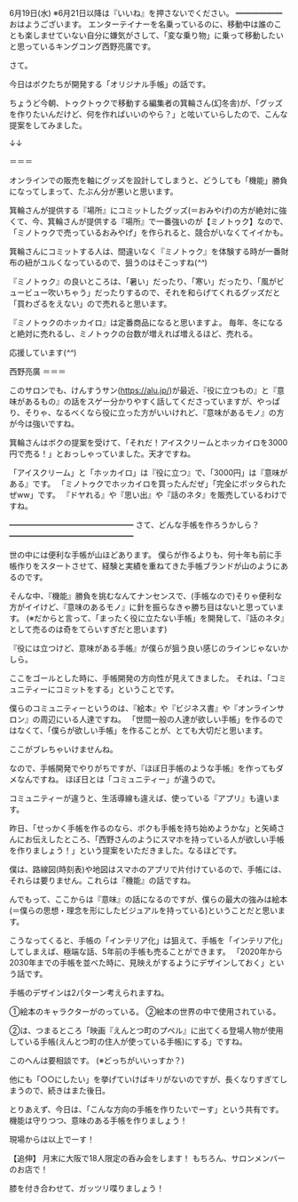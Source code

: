 6月19日(水) ※6月21日以降は『いいね』を押さないでください。
━━━━━━
おはようございます。
エンターテイナーを名乗っているのに、移動中は誰のことも楽しませていない自分に嫌気がさして、「変な乗り物」に乗って移動したいと思っているキングコング西野亮廣です。

さて。

今日はボクたちが開発する「オリジナル手帳」の話です。

ちょうど今朝、トゥクトゥクで移動する編集者の箕輪さん(幻冬舎)が、「グッズを作りたいんだけど、何を作ればいいのやら？」と呟いていらしたので、こんな提案をしてみました。

↓↓

＝＝＝

オンラインでの販売を軸にグッズを設計してしまうと、どうしても「機能」勝負になってしまって、たぶん分が悪いと思います。

箕輪さんが提供する『場所』にコミットしたグッズ(＝おみやげ)の方が絶対に強くて、今、箕輪さんが提供する『場所』で一番強いのが【ミノトゥク】なので、「ミノトゥクで売っているおみやげ」を作られると、競合がいなくてイイかも。

箕輪さんにコミットする人は、間違いなく『ミノトゥク』を体験する時が一番財布の紐がユルくなっているので、狙うのはそこっすね(*^^*)

『ミノトゥク』の良いところは、「暑い」だったり、「寒い」だったり、「風がビュービュー吹いちゃう」だったりするので、それを和らげてくれるグッズだと「買わざるをえない」ので売れると思います。

『ミノトゥクのホッカイロ』は定番商品になると思いますよ。
毎年、冬になると絶対に売れるし、ミノトゥクの台数が増えれば増えるほど、売れる。

応援しています(*^^*)

西野亮廣
＝＝＝

このサロンでも、けんすうサン(https://alu.jp/)が最近、『役に立つもの』と『意味があるもの』の話をスゲー分かりやすく話してくださっていますが、やっぱり、そりゃ、なるべくなら役に立った方がいいけれど、『意味があるモノ』の方が今は強いですね。

箕輪さんはボクの提案を受けて、「それだ！アイスクリームとホッカイロを3000円で売る！」とおっしゃっていました。天才ですね。

「アイスクリーム」と「ホッカイロ」は『役に立つ』で、「3000円」は『意味がある』です。
「ミノトゥクでホッカイロを買ったんだぜ」「完全にボッタられたぜww」です。
『ドヤれる』や『思い出』や『話のネタ』を販売しているわけですね。

━━━━━━━━━━━━━━━━
さて、どんな手帳を作ろうかしら？
━━━━━━━━━━━━━━━━

世の中には便利な手帳が山ほどあります。
僕らが作るよりも、何十年も前に手帳作りをスタートさせて、経験と実績を重ねてきた手帳ブランドが山のようにあるのです。

そんな中、『機能』勝負を挑むなんてナンセンスで、(手帳なので)そりゃ便利な方がイイけど、『意味のあるモノ』に針を振らなきゃ勝ち目はないと思っています。
(※だからと言って、「まったく役に立たない手帳」を開発して、『話のネタ』として売るのは奇をてらいすぎだと思います)

『役には立つけど、意味がある手帳』が僕らが狙う良い感じのラインじゃないかしら。

ここをゴールとした時に、手帳開発の方向性が見えてきました。
それは、「コミュニティーにコミットをする」ということです。

僕らのコミュニティーというのは、『絵本』や『ビジネス書』や『オンラインサロン』の周辺にいる人達ですね。
「世間一般の人達が欲しい手帳」を作るのではなくて、「僕らが欲しい手帳」を作ることが、とても大切だと思います。

ここがブレちゃいけませんね。

なので、手帳開発でやりがちですが、『ほぼ日手帳のような手帳』を作ってもダメなんですね。
ほぼ日とは「コミュニティー」が違うので。

コミュニティーが違うと、生活導線も違えば、使っている『アプリ』も違います。

昨日、「せっかく手帳を作るのなら、ボクも手帳を持ち始めようかな」と矢崎さんにお伝えしたところ、「西野さんのようにスマホを持っている人が欲しい手帳を作りましょう！」という提案をいただきました。なるほどです。

僕は、路線図(時刻表)や地図はスマホのアプリで片付けているので、手帳には、それらは要りません。これらは『機能』の話ですね。

んでもって、ここからは『意味』の話になるのですが、僕らの最大の強みは絵本(＝僕らの思想・理念を形にしたビジュアルを持っている)ということだと思います。

こうなってくると、手帳の「インテリア化」は狙えて、手帳を「インテリア化」してしまえば、極端な話、5年前の手帳も売ることができます。
「2020年から2030年までの手帳を並べた時に、見映えがするようにデザインしておく」という話です。

手帳のデザインは2パターン考えられますね。

①絵本のキャラクターがのっている。
②絵本の世界の中で使用されている。

②は、つまるところ「映画『えんとつ町のプペル』に出てくる登場人物が使用している手帳(えんとつ町の住人が使っている手帳)にする」ですね。

このへんは要相談です。
(※どっちがいいっすか？)

他にも「○○にしたい」を挙げていけばキリがないのですが、長くなりすぎてしまうので、続きはまた後日。

とりあえず、今日は、「こんな方向の手帳を作りたいでーす」という共有です。
機能は守りつつ、意味のある手帳を作りましょう！

現場からは以上でーす！

【追伸】
月末に大阪で18人限定の呑み会をします！
もちろん、サロンメンバーのお店で！

膝を付き合わせて、ガッツリ喋りましょう！
